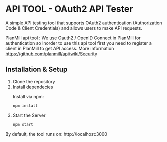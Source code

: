 # API TOOL - OAuth2 API Tester
A simple API testing tool that supports OAuth2 authentication (Authorization Code & Client Credentials) and allows users to make API requests.

PlanMill api tool : We use Oauth2 / OpenID Connect in PlanMill for authentication so Inorder to use this api tool first you need to register a client in PlanMill to get API access. More information https://github.com/planmill/api/wiki/Security 

## Installation & Setup

<ol>
<li>Clone the repository</li>
<li>Install dependecies</li>

Install via npm:

``` javascript
npm install
```

<li>Start the Server</li>

``` javascript
npm start
```
</ol>

By default, the tool runs on:
http://localhost:3000 
